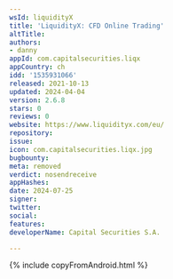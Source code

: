 ```yaml
---
wsId: liquidityX
title: 'LiquidityX: CFD Online Trading'
altTitle: 
authors:
- danny
appId: com.capitalsecurities.liqx
appCountry: ch
idd: '1535931066'
released: 2021-10-13
updated: 2024-04-04
version: 2.6.8
stars: 0
reviews: 0
website: https://www.liquidityx.com/eu/
repository: 
issue: 
icon: com.capitalsecurities.liqx.jpg
bugbounty: 
meta: removed
verdict: nosendreceive
appHashes: 
date: 2024-07-25
signer: 
twitter: 
social: 
features: 
developerName: Capital Securities S.A.

---
```


{% include copyFromAndroid.html %}
